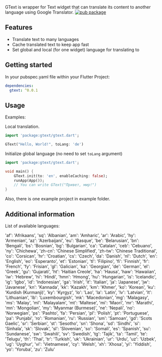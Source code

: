 <!-- 
This README describes the package. If you publish this package to pub.dev,
this README's contents appear on the landing page for your package.

For information about how to write a good package README, see the guide for
[writing package pages](https://dart.dev/guides/libraries/writing-package-pages). 

For general information about developing packages, see the Dart guide for
[creating packages](https://dart.dev/guides/libraries/create-library-packages)
and the Flutter guide for
[developing packages and plugins](https://flutter.dev/developing-packages). 
-->

GText is wrapper for Text widget that can translate its content to another language using Google Translator.
[![pub package](https://firebasestorage.googleapis.com/v0/b/strainer-bb96f.appspot.com/o/tOHz2p5IYEt-CgM8Fd1d2CGNvDMDFu7MW42QT_OzYpDuOJ8J.png?alt=media&token=6d35977e-d069-4d12-91dd-2fe2c6737814)](https://pub.dartlang.org/packages/gtext)

## Features

* Translate text to many languages
* Cache translated text to keep app fast
* Set global and local (for one widget) language for translating to 

## Getting started

In your pubspec.yaml file within your Flutter Project:

```yaml
dependencies:
  gtext: ^0.0.1
```

## Usage

Examples:

Local translation.
```dart
import 'package:gtext/gtext.dart';

GText("Hello, World!", toLang: 'de')
```


Initialize global language (no need to set ``toLang`` argument)
```dart
import 'package:gtext/gtext.dart';

void main() {
    GText.init(to: 'en', enableCaching: false);
    runApp(App());
    // You can write GText("Привет, мир!")  
}
```

Also, there is one example project in example folder.

## Additional information

List of available languages:

'af': 'Afrikaans',
'sq': 'Albanian',
'am': 'Amharic',
'ar': 'Arabic',
'hy': 'Armenian',
'az': 'Azerbaijani',
'eu': 'Basque',
'be': 'Belarusian',
'bn': 'Bengali',
'bs': 'Bosnian',
'bg': 'Bulgarian',
'ca': 'Catalan',
'ceb': 'Cebuano',
'ny': 'Chichewa',
'zh-cn': 'Chinese Simplified',
'zh-tw': 'Chinese Traditional',
'co': 'Corsican',
'hr': 'Croatian',
'cs': 'Czech',
'da': 'Danish',
'nl': 'Dutch',
'en': 'English',
'eo': 'Esperanto',
'et': 'Estonian',
'tl': 'Filipino',
'fi': 'Finnish',
'fr': 'French',
'fy': 'Frisian',
'gl': 'Galician',
'ka': 'Georgian',
'de': 'German',
'el': 'Greek',
'gu': 'Gujarati',
'ht': 'Haitian Creole',
'ha': 'Hausa',
'haw': 'Hawaiian',
'iw': 'Hebrew',
'hi': 'Hindi',
'hmn': 'Hmong',
'hu': 'Hungarian',
'is': 'Icelandic',
'ig': 'Igbo',
'id': 'Indonesian',
'ga': 'Irish',
'it': 'Italian',
'ja': 'Japanese',
'jw': 'Javanese',
'kn': 'Kannada',
'kk': 'Kazakh',
'km': 'Khmer',
'ko': 'Korean',
'ku': 'Kurdish (Kurmanji)',
'ky': 'Kyrgyz',
'lo': 'Lao',
'la': 'Latin',
'lv': 'Latvian',
'lt': 'Lithuanian',
'lb': 'Luxembourgish',
'mk': 'Macedonian',
'mg': 'Malagasy',
'ms': 'Malay',
'ml': 'Malayalam',
'mt': 'Maltese',
'mi': 'Maori',
'mr': 'Marathi',
'mn': 'Mongolian',
'my': 'Myanmar (Burmese)',
'ne': 'Nepali',
'no': 'Norwegian',
'ps': 'Pashto',
'fa': 'Persian',
'pl': 'Polish',
'pt': 'Portuguese',
'pa': 'Punjabi',
'ro': 'Romanian',
'ru': 'Russian',
'sm': 'Samoan',
'gd': 'Scots Gaelic',
'sr': 'Serbian',
'st': 'Sesotho',
'sn': 'Shona',
'sd': 'Sindhi',
'si': 'Sinhala',
'sk': 'Slovak',
'sl': 'Slovenian',
'so': 'Somali',
'es': 'Spanish',
'su': 'Sundanese',
'sw': 'Swahili',
'sv': 'Swedish',
'tg': 'Tajik',
'ta': 'Tamil',
'te': 'Telugu',
'th': 'Thai',
'tr': 'Turkish',
'uk': 'Ukrainian',
'ur': 'Urdu',
'uz': 'Uzbek',
'ug': 'Uyghur',
'vi': 'Vietnamese',
'cy': 'Welsh',
'xh': 'Xhosa',
'yi': 'Yiddish',
'yo': 'Yoruba',
'zu': 'Zulu'
